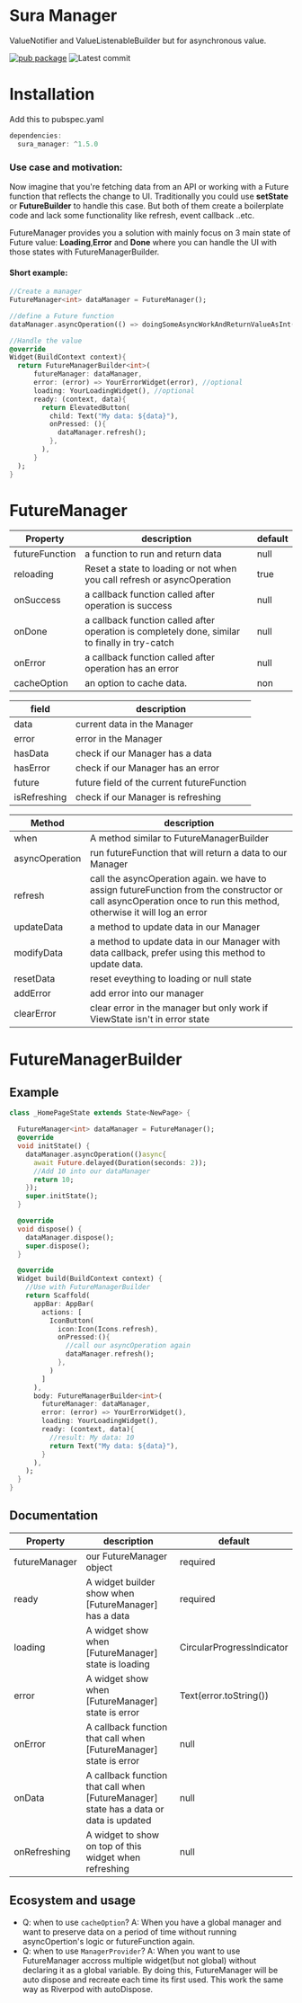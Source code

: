 # Sura Manager

ValueNotifier and ValueListenableBuilder but for asynchronous value.

[![pub package](https://img.shields.io/badge/pub-1.5.0-blueviolet.svg)](https://pub.dev/packages/sura_manager) ![Latest commit](https://badgen.net/github/last-commit/asurraa/sura_manager)

# Installation

Add this to pubspec.yaml

```dart
dependencies:
  sura_manager: ^1.5.0
```

### Use case and motivation:

Now imagine that you're fetching data from an API or working with a Future function that reflects the change to UI. Traditionally you could use **setState** or **FutureBuilder** to handle this case. But both of them create a boilerplate code and lack some functionality like refresh, event callback ..etc.

FutureManager provides you a solution with mainly focus on 3 main state of Future value: **Loading**,**Error** and **Done** where you can handle the UI with those states with FutureManagerBuilder.

#### Short example:

```dart
//Create a manager
FutureManager<int> dataManager = FutureManager();

//define a Future function
dataManager.asyncOperation(() => doingSomeAsyncWorkAndReturnValueAsInt());

//Handle the value
@override
Widget(BuildContext context){
  return FutureManagerBuilder<int>(
      futureManager: dataManager,
      error: (error) => YourErrorWidget(error), //optional
      loading: YourLoadingWidget(), //optional
      ready: (context, data){
        return ElevatedButton(
          child: Text("My data: ${data}"),
          onPressed: (){
            dataManager.refresh();
          },
        ),
      }
  );
}
```

# FutureManager

| Property       | description                                                                                    | default |
| -------------- | ---------------------------------------------------------------------------------------------- | ------- |
| futureFunction | a function to run and return data                                                              | null    |
| reloading      | Reset a state to loading or not when you call refresh or asyncOperation                        | true    |
| onSuccess      | a callback function called after operation is success                                          | null    |
| onDone         | a callback function called after operation is completely done, similar to finally in try-catch | null    |
| onError        | a callback function called after operation has an error                                        | null    |
| cacheOption    | an option to cache data.                                                                       | non     |

| field        | description                                |
| ------------ | ------------------------------------------ |
| data         | current data in the Manager                |
| error        | error in the Manager                       |
| hasData      | check if our Manager has a data            |
| hasError     | check if our Manager has an error          |
| future       | future field of the current futureFunction |
| isRefreshing | check if our Manager is refreshing         |

| Method         | description                                                                                                                                                         |
| -------------- | ------------------------------------------------------------------------------------------------------------------------------------------------------------------- |
| when           | A method similar to FutureManagerBuilder                                                                                                                            |
| asyncOperation | run futureFunction that will return a data to our Manager                                                                                                           |
| refresh        | call the asyncOperation again. we have to assign futureFunction from the constructor or call asyncOperation once to run this method, otherwise it will log an error |
| updateData     | a method to update data in our Manager                                                                                                                              |
| modifyData     | a method to update data in our Manager with data callback, prefer using this method to update data.                                                                 |
| resetData      | reset eveything to loading or null state                                                                                                                            |
| addError       | add error into our manager                                                                                                                                          |
| clearError     | clear error in the manager but only work if ViewState isn't in error state                                                                                          |

# FutureManagerBuilder

## Example

```dart
class _HomePageState extends State<NewPage> {

  FutureManager<int> dataManager = FutureManager();
  @override
  void initState() {
    dataManager.asyncOperation(()async{
      await Future.delayed(Duration(seconds: 2));
      //Add 10 into our dataManager
      return 10;
    });
    super.initState();
  }

  @override
  void dispose() {
    dataManager.dispose();
    super.dispose();
  }

  @override
  Widget build(BuildContext context) {
    //Use with FutureManagerBuilder
    return Scaffold(
      appBar: AppBar(
        actions: [
          IconButton(
            icon:Icon(Icons.refresh),
            onPressed:(){
              //call our asyncOperation again
              dataManager.refresh();
            },
          )
        ]
      ),
      body: FutureManagerBuilder<int>(
        futureManager: dataManager,
        error: (error) => YourErrorWidget(),
        loading: YourLoadingWidget(),
        ready: (context, data){
          //result: My data: 10
          return Text("My data: ${data}"),
        }
      ),
    );
  }
}
```

## Documentation

| Property      | description                                                                            | default                   |
| ------------- | -------------------------------------------------------------------------------------- | ------------------------- |
| futureManager | our FutureManager object                                                               | required                  |
| ready         | A widget builder show when [FutureManager] has a data                                  | required                  |
| loading       | A widget show when [FutureManager] state is loading                                    | CircularProgressIndicator |
| error         | A widget show when [FutureManager] state is error                                      | Text(error.toString())    |
| onError       | A callback function that call when [FutureManager] state is error                      | null                      |
| onData        | A callback function that call when [FutureManager] state has a data or data is updated | null                      |
| onRefreshing  | A widget to show on top of this widget when refreshing                                 | null                      |



## Ecosystem and usage

- Q: when to use `cacheOption`? 
A: When you have a global manager and want to preserve data on a period of time without running asyncOpertion's logic or futureFunction again.
- Q: when to use `ManagerProvider`?
A: When you want to use FutureManager accross multiple widget(but not global) without declaring it as a global variable. By doing this, FutureManager will be auto dispose and recreate each time its first used. This work the same way as Riverpod with autoDispose.